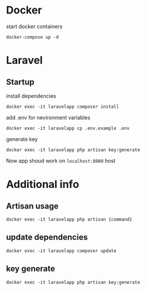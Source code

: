 # Docker

start docker containers
```
docker-compose up -d
```

# Laravel

## Startup
install dependencies
```
docker exec -it laravelapp composer install
```
add .env for nevironment variables
```
docker exec -it laravelapp cp .env.example .env
```
generate key
```
docker exec -it laravelapp php artisan key:generate
```

Now app shoud work on `localhost:8080` host

# Additional info

## Artisan usage

```
docker exec -it laravelapp php artisan {command}
```

## update dependencies
```
docker exec -it laravelapp composer update
```

## key generate
```
docker exec -it laravelapp php artisan key:generate
```
